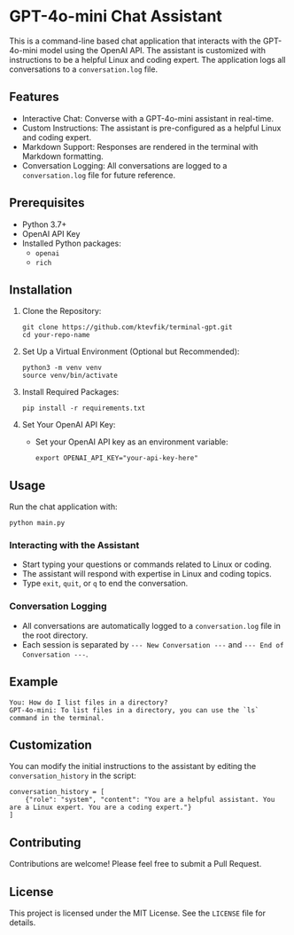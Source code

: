 # GPT-4o-mini Chat Assistant

This is a command-line based chat application that interacts with the GPT-4o-mini model using the OpenAI API. The assistant is customized with instructions to be a helpful Linux and coding expert. The application logs all conversations to a `conversation.log` file.

## Features

- Interactive Chat: Converse with a GPT-4o-mini assistant in real-time.
- Custom Instructions: The assistant is pre-configured as a helpful Linux and coding expert.
- Markdown Support: Responses are rendered in the terminal with Markdown formatting.
- Conversation Logging: All conversations are logged to a `conversation.log` file for future reference.

## Prerequisites

- Python 3.7+
- OpenAI API Key
- Installed Python packages:
  - `openai`
  - `rich`

## Installation

1. Clone the Repository:
   ```
   git clone https://github.com/ktevfik/terminal-gpt.git
   cd your-repo-name
   ```

2. Set Up a Virtual Environment (Optional but Recommended):
   ```
   python3 -m venv venv
   source venv/bin/activate
   ```

3. Install Required Packages:
   ```
   pip install -r requirements.txt
   ```

4. Set Your OpenAI API Key:
   - Set your OpenAI API key as an environment variable:
     ```
     export OPENAI_API_KEY="your-api-key-here"
     ```

## Usage

Run the chat application with:

```
python main.py
```

### Interacting with the Assistant

- Start typing your questions or commands related to Linux or coding.
- The assistant will respond with expertise in Linux and coding topics.
- Type `exit`, `quit`, or `q` to end the conversation.

### Conversation Logging

- All conversations are automatically logged to a `conversation.log` file in the root directory.
- Each session is separated by `--- New Conversation ---` and `--- End of Conversation ---`.

## Example

```
You: How do I list files in a directory?
GPT-4o-mini: To list files in a directory, you can use the `ls` command in the terminal.
```

## Customization

You can modify the initial instructions to the assistant by editing the `conversation_history` in the script:

```
conversation_history = [
    {"role": "system", "content": "You are a helpful assistant. You are a Linux expert. You are a coding expert."}
]
```

## Contributing

Contributions are welcome! Please feel free to submit a Pull Request.

## License

This project is licensed under the MIT License. See the `LICENSE` file for details.

